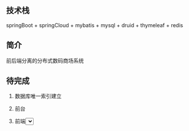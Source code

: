 ## 技术栈

springBoot + springCloud + mybatis + mysql + druid + thymeleaf + redis


## 简介

前后端分离的分布式数码商场系统


## 待完成

1. 数据库唯一索引建立

2. 前台

3. 前端<select>不循环bug
